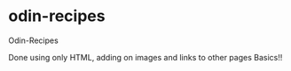 # odin-recipes
Odin-Recipes

Done using only HTML, adding on images and links to other pages
Basics!!
